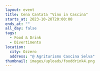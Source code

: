 ```yaml
---
layout: event
title: Cena Cantata "Vino in Cascina"
starts_at: 2023-10-20T20:00:00
ends_at: ""
all_day: false
tags:
  - Food & Drink
  - Divertimento
location:
  city: Ozzero
  address: "@ Agriturismo Cascina Selva"
thumbnail: images/uploads/fooddrink4.png
---
```

